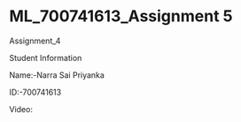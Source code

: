 # ML_700741613_Assignment 5

Assignment_4

Student Information

Name:-Narra Sai Priyanka

ID:-700741613

Video:
